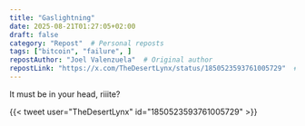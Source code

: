 ```yaml
---
title: "Gaslightning"
date: 2025-08-21T01:27:05+02:00
draft: false
category: "Repost"  # Personal reposts
tags: ["bitcoin", "failure", ]
repostAuthor: "Joel Valenzuela"  # Original author
repostLink: "https://x.com/TheDesertLynx/status/1850523593761005729"  # Link to original post
---
```

It must be in your head, riiite?

{{< tweet user="TheDesertLynx" id="1850523593761005729" >}}